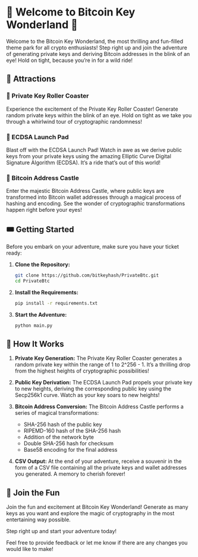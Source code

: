 

# 🎢 Welcome to Bitcoin Key Wonderland 🎢

Welcome to the Bitcoin Key Wonderland, the most thrilling and fun-filled theme park for all crypto enthusiasts! Step right up and join the adventure of generating private keys and deriving Bitcoin addresses in the blink of an eye! Hold on tight, because you’re in for a wild ride!

## 🎠 Attractions

### 🎢 Private Key Roller Coaster
Experience the excitement of the Private Key Roller Coaster! Generate random private keys within the blink of an eye. Hold on tight as we take you through a whirlwind tour of cryptographic randomness!

### 🚀 ECDSA Launch Pad
Blast off with the ECDSA Launch Pad! Watch in awe as we derive public keys from your private keys using the amazing Elliptic Curve Digital Signature Algorithm (ECDSA). It’s a ride that’s out of this world!

### 🏰 Bitcoin Address Castle
Enter the majestic Bitcoin Address Castle, where public keys are transformed into Bitcoin wallet addresses through a magical process of hashing and encoding. See the wonder of cryptographic transformations happen right before your eyes!

## 🎟️ Getting Started

Before you embark on your adventure, make sure you have your ticket ready:

1. **Clone the Repository:**
   ```bash
   git clone https://github.com/bitkeyhash/PrivateBtc.git
   cd PrivateBtc
   ```

2. **Install the Requirements:**
   ```bash
   pip install -r requirements.txt
   ```

3. **Start the Adventure:**
   ```bash
   python main.py
   ```

## 🎡 How It Works

1. **Private Key Generation:**
   The Private Key Roller Coaster generates a random private key within the range of 1 to 2^256 - 1. It’s a thrilling drop from the highest heights of cryptographic possibilities!

2. **Public Key Derivation:**
   The ECDSA Launch Pad propels your private key to new heights, deriving the corresponding public key using the Secp256k1 curve. Watch as your key soars to new heights!

3. **Bitcoin Address Conversion:**
   The Bitcoin Address Castle performs a series of magical transformations:
   - SHA-256 hash of the public key
   - RIPEMD-160 hash of the SHA-256 hash
   - Addition of the network byte
   - Double SHA-256 hash for checksum
   - Base58 encoding for the final address

4. **CSV Output:**
   At the end of your adventure, receive a souvenir in the form of a CSV file containing all the private keys and wallet addresses you generated. A memory to cherish forever!

## 🎢 Join the Fun

Join the fun and excitement at Bitcoin Key Wonderland! Generate as many keys as you want and explore the magic of cryptography in the most entertaining way possible. 

Step right up and start your adventure today!

Feel free to provide feedback or let me know if there are any changes you would like to make!
